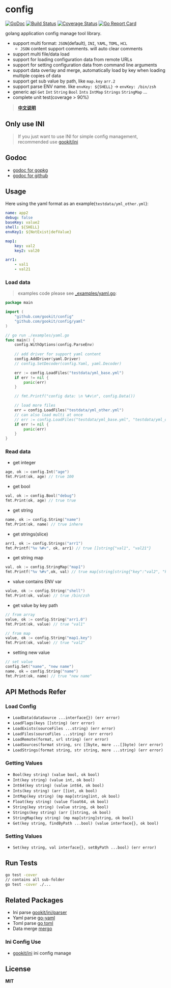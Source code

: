 # config

[![GoDoc](https://godoc.org/github.com/gookit/config?status.svg)](https://godoc.org/github.com/gookit/config)
[![Build Status](https://travis-ci.org/gookit/config.svg?branch=master)](https://travis-ci.org/gookit/config)
[![Coverage Status](https://coveralls.io/repos/github/gookit/config/badge.svg?branch=master)](https://coveralls.io/github/gookit/config?branch=master)
[![Go Report Card](https://goreportcard.com/badge/github.com/gookit/config)](https://goreportcard.com/report/github.com/gookit/config)

golang application config manage tool library. 

- support multi format: `JSON`(default), `INI`, `YAML`, `TOML`, `HCL`
  - `JSON` content support comments. will auto clear comments
- support multi file/data load
- support for loading configuration data from remote URLs
- support for setting configuration data from command line arguments
- support data overlay and merge, automatically load by key when loading multiple copies of data
- support get sub value by path, like `map.key` `arr.2`
- support parse ENV name. like `envKey: ${SHELL}` -> `envKey: /bin/zsh`
- generic api `Get` `Int` `String` `Bool` `Ints` `IntMap` `Strings` `StringMap` ...
- complete unit test(coverage > 90%)

> **[中文说明](README_cn.md)**

## Only use INI

> If you just want to use INI for simple config management, recommended use [gookit/ini](https://github.com/gookit/ini)

## Godoc

- [godoc for gopkg](https://godoc.org/gopkg.in/gookit/config.v1)
- [godoc for github](https://godoc.org/github.com/gookit/config)

## Usage

Here using the yaml format as an example(`testdata/yml_other.yml`):

```yaml
name: app2
debug: false
baseKey: value2
shell: ${SHELL}
envKey1: ${NotExist|defValue}

map1:
    key: val2
    key2: val20

arr1:
    - val1
    - val21
```

### Load data

> examples code please see [_examples/yaml.go](_examples/yaml.go):

```go
package main

import (
    "github.com/gookit/config"
    "github.com/gookit/config/yaml"
)

// go run ./examples/yaml.go
func main() {
	config.WithOptions(config.ParseEnv)
	
	// add driver for support yaml content
	config.AddDriver(yaml.Driver)
	// config.SetDecoder(config.Yaml, yaml.Decoder)

	err := config.LoadFiles("testdata/yml_base.yml")
	if err != nil {
		panic(err)
	}

	// fmt.Printf("config data: \n %#v\n", config.Data())

	// load more files
	err = config.LoadFiles("testdata/yml_other.yml")
	// can also load multi at once
	// err := config.LoadFiles("testdata/yml_base.yml", "testdata/yml_other.yml")
	if err != nil {
		panic(err)
	}
}
```

### Read data

- get integer

```go
age, ok := config.Int("age")
fmt.Print(ok, age) // true 100
```

- get bool

```go
val, ok := config.Bool("debug")
fmt.Print(ok, age) // true true
```

- get string

```go
name, ok := config.String("name")
fmt.Print(ok, name) // true inhere
```

- get strings(slice)

```go
arr1, ok := config.Strings("arr1")
fmt.Printf("%v %#v", ok, arr1) // true []string{"val1", "val21"}
```

- get string map

```go
val, ok := config.StringMap("map1")
fmt.Printf("%v %#v",ok, val) // true map[string]string{"key":"val2", "key2":"val20"}
```

- value contains ENV var

```go
value, ok := config.String("shell")
fmt.Print(ok, value) // true /bin/zsh
```

- get value by key path

```go
// from array
value, ok := config.String("arr1.0")
fmt.Print(ok, value) // true "val1"

// from map
value, ok := config.String("map1.key")
fmt.Print(ok, value) // true "val2"
```

- setting new value

```go
// set value
config.Set("name", "new name")
name, ok = config.String("name")
fmt.Print(ok, name) // true "new name"
```

## API Methods Refer

### Load Config

- `LoadData(dataSource ...interface{}) (err error)`
- `LoadFlags(keys []string) (err error)`
- `LoadExists(sourceFiles ...string) (err error)`
- `LoadFiles(sourceFiles ...string) (err error)`
- `LoadRemote(format, url string) (err error)`
- `LoadSources(format string, src []byte, more ...[]byte) (err error)`
- `LoadStrings(format string, str string, more ...string) (err error)`

### Getting Values

- `Bool(key string) (value bool, ok bool)`
- `Int(key string) (value int, ok bool)`
- `Int64(key string) (value int64, ok bool)`
- `Ints(key string) (arr []int, ok bool)`
- `IntMap(key string) (mp map[string]int, ok bool)`
- `Float(key string) (value float64, ok bool)`
- `String(key string) (value string, ok bool)`
- `Strings(key string) (arr []string, ok bool)`
- `StringMap(key string) (mp map[string]string, ok bool)`
- `Get(key string, findByPath ...bool) (value interface{}, ok bool)`

### Setting Values

- `Set(key string, val interface{}, setByPath ...bool) (err error)`

## Run Tests

```bash
go test -cover
// contains all sub-folder
go test -cover ./...
```

## Related Packages

- Ini parse [gookit/ini/parser](https://github.com/gookit/ini/tree/master/parser)
- Yaml parse [go-yaml](https://github.com/go-yaml/yaml)
- Toml parse [go toml](https://github.com/BurntSushi/toml)
- Data merge [mergo](https://github.com/imdario/mergo)

### Ini Config Use

- [gookit/ini](https://github.com/gookit/ini) ini config manage

## License

**MIT**
